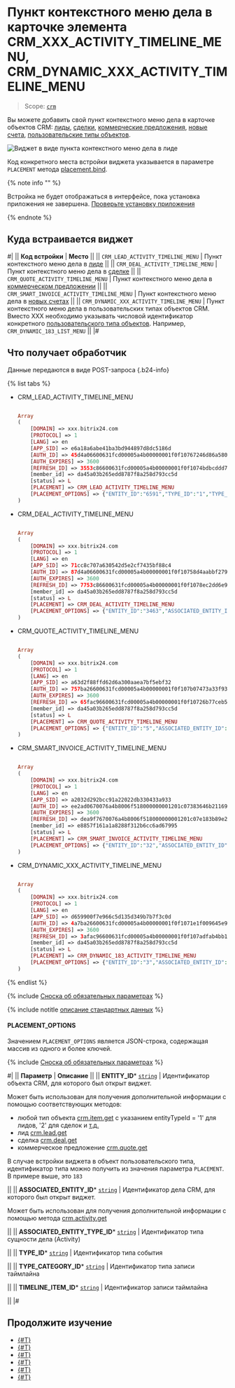 # Пункт контекстного меню дела в карточке элемента CRM_XXX_ACTIVITY_TIMELINE_MENU, CRM_DYNAMIC_XXX_ACTIVITY_TIMELINE_MENU

> Scope: [`crm`](../../scopes/permissions.md)

Вы можете добавить свой пункт контекстного меню дела в карточке объектов CRM: [лиды](../../crm/leads/index.md), [сделки](../../crm/deals/index.md), [коммерческие предложения](../../crm/quote/index.md), [новые счета](../../crm/universal/invoice.md), [пользовательские типы объектов](../../crm/universal/index.md).

![Виджет в виде пункта контекстного меню дела в лиде](./_images/CRM__ACTIVITY_TIMELINE_MENU.png "Виджет в виде пункта контекстного меню дела в лиде")

Код конкретного места встройки виджета указывается в параметре `PLACEMENT` метода [placement.bind](../placement-bind.md).

{% note info "" %}

Встройка не будет отображаться в интерфейсе, пока установка приложения не завершена. [Проверьте установку приложения](../../../settings/app-installation/installation-finish.md)

{% endnote %}

## Куда встраивается виджет

#|
|| **Код встройки** | **Место** ||
|| `CRM_LEAD_ACTIVITY_TIMELINE_MENU` | Пункт контекстного меню дела в [лиде](../../crm/leads/index.md) ||
|| `CRM_DEAL_ACTIVITY_TIMELINE_MENU` | Пункт контекстного меню дела в [сделке](../../crm/deals/index.md) ||
|| `CRM_QUOTE_ACTIVITY_TIMELINE_MENU` | Пункт контекстного меню дела в [коммерческом предложении](../../crm/quote/index.md) ||
|| `CRM_SMART_INVOICE_ACTIVITY_TIMELINE_MENU` | Пункт контекстного меню дела в [новых счетах](../../crm/universal/invoice.md) ||
|| `CRM_DYNAMIC_XXX_ACTIVITY_TIMELINE_MENU` |  Пункт контекстного меню дела в пользовательских типах объектов CRM. Вместо XXX необходимо указывать числовой идентификатор конкретного [пользовательского типа объектов](../../crm/universal/index.md). Например, `CRM_DYNAMIC_183_LIST_MENU` ||
|#

## Что получает обработчик

Данные передаются в виде POST-запроса {.b24-info}

{% list tabs %}

- CRM_LEAD_ACTIVITY_TIMELINE_MENU

    ```php

    Array
    (
        [DOMAIN] => xxx.bitrix24.com
        [PROTOCOL] => 1
        [LANG] => en
        [APP_SID] => e6a18a6abe41ba3bd944897d8dc5186d
        [AUTH_ID] => 45d4a06600631fcd00005a4b00000001f0f10767246d86a580fae119d2a2601665eb33
        [AUTH_EXPIRES] => 3600
        [REFRESH_ID] => 3553c86600631fcd00005a4b00000001f0f1074bdbcddd7232d3413e2b9ff1ee91dc96
        [member_id] => da45a03b265edd8787f8a258d793cc5d
        [status] => L
        [PLACEMENT] => CRM_LEAD_ACTIVITY_TIMELINE_MENU
        [PLACEMENT_OPTIONS] => {"ENTITY_ID":"6591","TYPE_ID":"1","TYPE_CATEGORY_ID":"6","ASSOCIATED_ENTITY_ID":"1523","ASSOCIATED_ENTITY_TYPE_ID":"6","TIMELINE_ITEM_ID":"29937"}
    )

    ```

- CRM_DEAL_ACTIVITY_TIMELINE_MENU

    ```php

    Array
    (
        [DOMAIN] => xxx.bitrix24.com
        [PROTOCOL] => 1
        [LANG] => en
        [APP_SID] => 71cc8c707a630542d5e2cf7435bf88c4
        [AUTH_ID] => 87d4a06600631fcd00005a4b00000001f0f10758d4aabbf27967a9af747de646c5447c
        [AUTH_EXPIRES] => 3600
        [REFRESH_ID] => 7753c86600631fcd00005a4b00000001f0f1078ec2dd6e94d5dc8f1aebf6524a86ee78
        [member_id] => da45a03b265edd8787f8a258d793cc5d
        [status] => L
        [PLACEMENT] => CRM_DEAL_ACTIVITY_TIMELINE_MENU
        [PLACEMENT_OPTIONS] => {"ENTITY_ID":"3463","ASSOCIATED_ENTITY_ID":"1517","ASSOCIATED_ENTITY_TYPE_ID":"6"}
    )

    ```

- CRM_QUOTE_ACTIVITY_TIMELINE_MENU

    ```php

    Array
    (
        [DOMAIN] => xxx.bitrix24.com
        [PROTOCOL] => 1
        [LANG] => en
        [APP_SID] => a63d2f88ffd62d6a300aaea7bf5ebf32
        [AUTH_ID] => 757ba26600631fcd00005a4b00000001f0f107b07473a33f9378bf912d602ecb056119
        [AUTH_EXPIRES] => 3600
        [REFRESH_ID] => 65fac96600631fcd00005a4b00000001f0f10726b77ceb5a0aaa50e143b1086fa03324
        [member_id] => da45a03b265edd8787f8a258d793cc5d
        [status] => L
        [PLACEMENT] => CRM_QUOTE_ACTIVITY_TIMELINE_MENU
        [PLACEMENT_OPTIONS] => {"ENTITY_ID":"5","ASSOCIATED_ENTITY_ID":"1529","ASSOCIATED_ENTITY_TYPE_ID":"6"}
    )
    
    ```

- CRM_SMART_INVOICE_ACTIVITY_TIMELINE_MENU

    ```php

    Array
    (
        [DOMAIN] => xxx.bitrix24.com
        [PROTOCOL] => 1
        [LANG] => en
        [APP_SID] => a2032d292bcc91a22022db330433a933
        [AUTH_ID] => ee2ad0670076a4b8006f518000000001201c07383646b2116914be86aecd467ade5a3e
        [AUTH_EXPIRES] => 3600
        [REFRESH_ID] => dea9f7670076a4b8006f518000000001201c07e183b89e2613ce88ba7c56f8f80f19d9
        [member_id] => e8857f161a1a8288f312b6cc6ad67995
        [status] => L
        [PLACEMENT] => CRM_SMART_INVOICE_ACTIVITY_TIMELINE_MENU
        [PLACEMENT_OPTIONS] => {"ENTITY_ID":"32","ASSOCIATED_ENTITY_ID":"238","ASSOCIATED_ENTITY_TYPE_ID":"6"}
    )
    
    ```

- CRM_DYNAMIC_XXX_ACTIVITY_TIMELINE_MENU

    ```php

    Array
    (
        [DOMAIN] => xxx.bitrix24.com
        [PROTOCOL] => 1
        [LANG] => en
        [APP_SID] => d659900f7e966c5d135d349b7b7f3c0d
        [AUTH_ID] => 4a7ba26600631fcd00005a4b00000001f0f1071e1f009645e93bf550bc02ac4f8fdcf6
        [AUTH_EXPIRES] => 3600
        [REFRESH_ID] => 3afac96600631fcd00005a4b00000001f0f107adfab4bb11ae71eaf061319f2b4b2f87
        [member_id] => da45a03b265edd8787f8a258d793cc5d
        [status] => L
        [PLACEMENT] => CRM_DYNAMIC_183_ACTIVITY_TIMELINE_MENU
        [PLACEMENT_OPTIONS] => {"ENTITY_ID":"3","ASSOCIATED_ENTITY_ID":"1527","ASSOCIATED_ENTITY_TYPE_ID":"6"}
    )
    
    ```

{% endlist %}

{% include [Сноска об обязательных параметрах](../../../_includes/required.md) %}

{% include notitle [описание стандартных данных](../_includes/widget_data.md) %}

#### PLACEMENT_OPTIONS

Значением `PLACEMENT_OPTIONS` является JSON-строка, содержащая массив из одного и более ключей.

{% include [Сноска об обязательных параметрах](../../../_includes/required.md) %}

#|
|| **Параметр** | **Описание** ||
|| **ENTITY_ID***
[`string`](../../data-types.md) | Идентификатор объекта CRM, для которого был открыт виджет.

Может быть использован для получения дополнительной информации с помощью соответствующих методов:

- любой тип объекта [crm.item.get](../../crm/universal/crm-item-get.md) с указанием entityTypeId = '1' для лидов, '2' для сделок и [т.д.](../../crm/data-types.md#object_type)
- лид [crm.lead.get](../../crm/leads/crm-lead-get.md)
- сделка [crm.deal.get](../../crm/deals/crm-deal-get.md)
- коммерческое предложение [crm.quote.get](../../crm/quote/crm-quote-get.md)

В случае встройки виджета в объект пользовательского типа, идентификатор типа можно получить из значения параметра `PLACEMENT`. В примере выше, это `183`

||
|| **ASSOCIATED_ENTITY_ID***
[`string`](../../data-types.md) | Идентификатор дела CRM, для которого был открыт виджет.

Может быть использован для получения дополнительной информации с помощью метода [crm.activity.get](../../crm/timeline/activities/activity-base/crm-activity-get.md)

||
|| **ASSOCIATED_ENTITY_TYPE_ID***
[`string`](../../data-types.md) | Идентификатор типа сущности дела (Activity)

||
|| **TYPE_ID***
[`string`](../../data-types.md) | Идентификатор типа события

||
|| **TYPE_CATEGORY_ID***
[`string`](../../data-types.md) | Идентификатор типа записи таймлайна

||
|| **TIMELINE_ITEM_ID***
[`string`](../../data-types.md) | Идентификатор записи таймлайна

||
|#

## Продолжите изучение

- [{#T}](../placement-bind.md)
- [{#T}](../ui-interaction/index.md)
- [{#T}](../ui-interaction/crm-card.md)
- [{#T}](../../../settings/interactivity/index.md)
- [{#T}](../open-application.md)
- [{#T}](../open-path.md)
